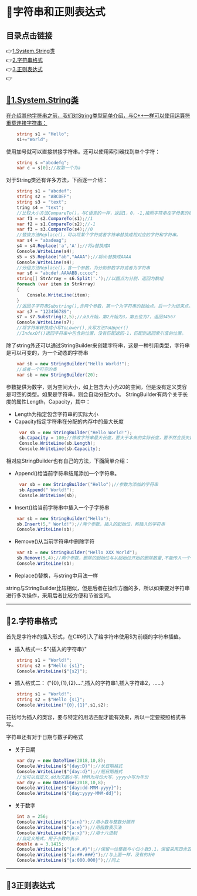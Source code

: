 # :open_file_folder:字符串和正则表达式 #
<p id="title"></p>

## 目录点击链接
:point_right:<a href="#one" >1.System.String类  <a><br>
:point_right:<a href="#two" >2.字符串格式 <a><br>
:point_right:<a href="#three" >3.正则表达式 <a><br>
:point_right:<a href="#four" >  <br>
  
<p id = "one"></p>  

## :file_folder:1.System.String类 ##
在介绍其他字符串之前，我们对String类型简单介绍，与C++一样可以使用运算符重载连接字符串：

```C#
    string s1 = "Hello";
    s1+="World";
```
使用加号就可以直接拼接字符串。还可以使用索引器找到单个字符：

```C#
    string s ="abcdefg";
    var c = s[0];//取第一个为a
```
对于String类还有许多方法，下面逐一介绍：

```C#
    string s1 = "abcdef";
    string s2 = "ABCDEF";
    string s3 = "text";
    tring s4 = "text";
    //比较大小方法CompareTo()，与C语言的一样，返回1，0，-1,按照字符串在字母表的排序。
    var f1 = s2.CompareTo(s1);//1
    var f2 = s1.CompareTo(s2);//-1
    var f3 = s3.CompareTo(s4);//0
    //替换方法Replace()，可以将某个字符或者字符串替换成相对应的字符和字符串。
    var s4 = "abadeag";
    s4 = s4.Replace('a','A');//将a替换成A
    Console.WriteLine(s4);
    s5 = s5.Replace("ab","AAAA");//将ab替换成AAAA
    Console.WriteLine(s4);
    //分组方法Replace()，含一个参数，为分割参数字符或者为字符串
    var s6 = "abcdef.AAAABB.ccccc";
    string[] StrArray = s6.Split('.');//以圆点为分割，返回为数组
    foreach (var item in StrArray)
    {
        Console.WriteLine(item);
    }
    //返回子字符串Substring(),含两个参数，第一个为字符串的起始点，后一个为结束点。如果只传入一个参数，那么将会是从起始位到结束
    var s7 = "123456789";
    s7 = s7.Substring(2,5);//从0开始，第2开始为3，第五位为7，返回34567
    Console.WriteLine(s7);
    //将字符串转换成小写ToLower(),大写方法ToUpper()
    //IndexOf()返回字符串中包含的位置，没有匹配返回-1，匹配到返回索引值的位置。
```
除了string外还可以通过StringBuilder来创建字符串，这是一种引用类型，字符串是可以可变的，为一个动态的字符串

```C#
    var sb = new StringBuilder("Hello World!");
    //或者一个可空的类
    var sb = new StringBuilder(20);
```
参数提供为数字，则为空间大小，如上包含大小为20的空间，但是没有定义类容是可空的类型。如果是字符串，则会自动分配大小。
StringBuilder有两个关于长度的属性Length，Capacity，其中：

* Length为指定包含字符串的实际大小
* Capacity指定字符串在分配的内存中的最大长度

```C#
     var sb = new StringBuilder("Hello World!");
     sb.Capacity = 100;//修改字符串最大长度，要大于本来的实际长度，要不然会损失数据
     Console.WriteLine(sb.Length);
     Console.WriteLine(sb.Capacity);
```
相对应StringBuilder也有自己的方法，下面简单介绍：

* Append()给当前字符串结尾添加一个字符串。

```C#
     var sb = new StringBuilder("Hello");//参数为添加的字符串
     sb.Append(" World!");
     Console.WriteLine(sb);
```

* Insert()给当前字符串中插入一个子字符串

```C#
    var sb = new StringBuilder("Hello");
    sb.Insert(5," World!");//两个参数，插入的起始位，和插入的字符串
    Console.WriteLine(sb);
```
* Remove()从当前字符串中删除字符

```C#
    var sb = new StringBuilder("Hello XXX World");
    sb.Remove(5,4);//两个参数，删除的起始位与从起始位开始的删除数量,不能传入一个参数。
    Console.WriteLine(sb);
```
* Replace()替换，与string中用法一样

string与StringBuilder比较相似，但是后者在操作方面的多，所以如果要对字符串进行多次操作，采用后者比较方便和节省空间。
****
<p id = "two"></p>  

## :file_folder:2.字符串格式 ##

首先是字符串的插入形式，在C#6引入了给字符串使用$为前缀的字符串插值。

* 插入格式一: $"{插入的字符串}"

```C#
    string s1 = "World!";
    string s2 = $"Hello {s1}";
    Console.WriteLine($"{s2}");
```
* 插入格式二： ("{0},{1},{2}....",插入的字符串1,插入字符串2，......)

```C#
    string s1 = "World!";
    string s2 = $"Hello {s1}";
    Console.WriteLine("{0},{1}",s1,s2);
```

花括号为插入的类容，要与特定的用法匹配才能有效果，所以一定要按照格式书写。

字符串还有对于日期与数子的格式

* 关于日期

```C#
    var day = new DateTime(2018,10,8);
    Console.WriteLine($"{day:D}");//长日期格式
    Console.WriteLine($"{day:d}");//短日期格式
    //也可以自定义,dd为天数小写，MMM为月份大写，yyyy小写为年份
    var day = new DateTime(2018,10,8);
    Console.WriteLine($"{day:dd-MMM-yyyy}");
    Console.WriteLine($"{day:yyyy-MMM-dd}");
```

* 关于数字

```C#
    int a = 256;
    Console.WriteLine($"{a:n}");//用小数与整数分隔开
    Console.WriteLine($"{a:e}");//用指数表示法
    Console.WriteLine($"{a:x}");//用十六进制
    //自定义格式，用于小数的表示
    double a = 3.1415;
    Console.WriteLine($"{a:#.#}");//保留一位整数与小位小数3.1，保留采用四舍五入
    Console.WriteLine($"{a:##.###}");//与上面一样，没有的补0
    Console.WriteLine($"{a:000.000}");//同上
```
****
<p id = "three"></p>  

## :file_folder:3正则表达式 ##









